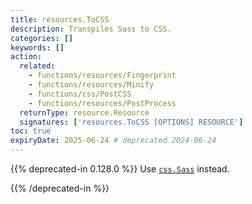 ```yaml
---
title: resources.ToCSS
description: Transpiles Sass to CSS.
categories: []
keywords: []
action:
  related:
    - functions/resources/Fingerprint
    - functions/resources/Minify
    - functions/css/PostCSS
    - functions/resources/PostProcess
  returnType: resource.Resource
  signatures: ['resources.ToCSS [OPTIONS] RESOURCE']
toc: true
expiryDate: 2025-06-24 # deprecated 2024-06-24
---
```


{{% deprecated-in 0.128.0 %}}
Use [`css.Sass`] instead.

[`css.Sass`]: /functions/css/sass/
{{% /deprecated-in %}}
